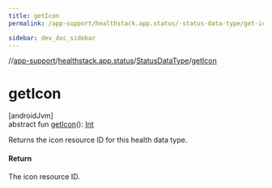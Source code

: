 ```yaml
---
title: getIcon
permalink: /app-support/healthstack.app.status/-status-data-type/get-icon.html

sidebar: dev_doc_sidebar
---
```

//[app-support](../../../index.html)/[healthstack.app.status](../index.html)/[StatusDataType](index.html)/[getIcon](get-icon.html)



# getIcon



[androidJvm]\
abstract fun [getIcon](get-icon.html)(): [Int](https://kotlinlang.org/api/latest/jvm/stdlib/kotlin/-int/index.html)



Returns the icon resource ID for this health data type.



#### Return



The icon resource ID.




